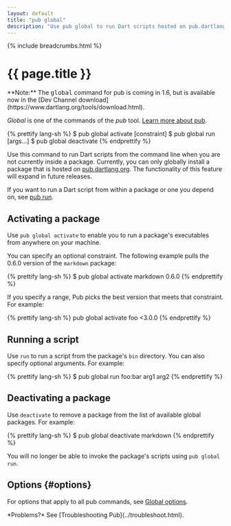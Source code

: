 ```yaml
---
layout: default
title: "pub global"
description: "Use pub global to run Dart scripts hosted on pub.dartlang.org from the command line."
---
```


{% include breadcrumbs.html %}

# {{ page.title }}

<aside class="alert alert-info" markdown="1">
**Note:** The <tt>global</tt> command for pub is coming in 1.6, but is available
now in the [Dev Channel download](https://www.dartlang.org/tools/download.html).
</aside>

_Global_ is one of the commands of the _pub_ tool.
[Learn more about pub](/tools/pub/).

{% prettify lang-sh %}
$ pub global activate <package> [constraint]
$ pub global run <package> <executable> [args...]
$ pub global deactivate <package> 
{% endprettify %}

Use this command to run Dart scripts from the command line when
you are not currently inside a package.
Currently, you can only globally install a package that is hosted on 
[pub.dartlang.org](http://pub.dartlang.org/). The functionality of
this feature will expand in future releases.

If you want to run a Dart script from within a package or one you depend on,
see [pub run](pub-run.html).

## Activating a package

Use `pub global activate` to enable you to run a package's executables
from anywhere on your machine.

You can specify an optional constraint.
The following example pulls the 0.6.0 version of the `markdown` package:

{% prettify lang-sh %}
$ pub global activate markdown 0.6.0
{% endprettify %}

If you specify a range, Pub picks the best version that meets that constraint.
For example:

{% prettify lang-sh %}
pub global activate foo <3.0.0
{% endprettify %}

## Running a script

Use `run` to run a script from the package's `bin` directory.
You can also specify optional arguments. For example:

{% prettify lang-sh %}
$ pub global run foo:bar arg1 arg2
{% endprettify %}

## Deactivating a package

Use `deactivate` to remove a package from the list of available
global packages. For example:

{% prettify lang-sh %}
$ pub global deactivate markdown
{% endprettify %}

You will no longer be able to invoke the package's scripts using
`pub global run`.

## Options {#options}

For options that apply to all pub commands, see
[Global options](/tools/pub/cmd/#global-options).

<aside class="alert alert-info" markdown="1">
*Problems?*
See [Troubleshooting Pub](../troubleshoot.html).
</aside>
